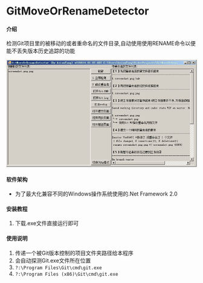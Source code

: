 # GitMoveOrRenameDetector

#### 介绍
检测Git项目里的被移动的或者重命名的文件目录,自动使用使用RENAME命令以便能不丢失版本历史追踪的功能

![screenshot.png](screenshot.png)

#### 软件架构

* 为了最大化兼容不同的Windows操作系统使用的.Net Framework 2.0


#### 安装教程

1.  下载.exe文件直接运行即可

#### 使用说明

1.  传递一个被Git版本控制的项目文件夹路径给本程序
2.  会自动探测Git.exe文件所在位置
3.  `?:\Program Files\Git\cmd\git.exe`
4.  `?:\Program Files (x86)\Git\cmd\git.exe`

